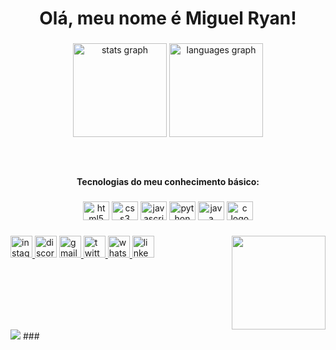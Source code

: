 <h1 align="center">Olá, meu nome é Miguel Ryan!</h1>

###

<div align="center">
  <img src="https://github-readme-stats.vercel.app/api?hide_title=false&hide_rank=false&show_icons=true&include_all_commits=true&count_private=true&disable_animations=false&theme=dracula&locale=en&hide_border=false&username=athavus" height="150" alt="stats graph"  />
  <img src="https://github-readme-stats.vercel.app/api/top-langs?locale=en&hide_title=false&layout=compact&card_width=320&langs_count=5&theme=dracula&hide_border=false&username=athavus" height="150" alt="languages graph"  />
</div>

###

<br clear="both">

<h4 align="center">Tecnologias do meu conhecimento básico:</h4>

###

<div align="center">
  <img src="https://cdn.jsdelivr.net/gh/devicons/devicon/icons/html5/html5-original.svg" height="30" width="42" alt="html5 logo"  />
  <img src="https://cdn.jsdelivr.net/gh/devicons/devicon/icons/css3/css3-original.svg" height="30" width="42" alt="css3 logo"  />
  <img src="https://cdn.jsdelivr.net/gh/devicons/devicon/icons/javascript/javascript-original.svg" height="30" width="42" alt="javascript logo"  />
  <img src="https://cdn.jsdelivr.net/gh/devicons/devicon/icons/python/python-original.svg" height="30" width="42" alt="python logo"  />
  <img src="https://cdn.jsdelivr.net/gh/devicons/devicon/icons/java/java-original.svg" height="30" width="42" alt="java logo"  />
  <img src="https://cdn.jsdelivr.net/gh/devicons/devicon/icons/c/c-original.svg" height="30" width="42" alt="c logo"  />
</div>

###

<img align="right" height="150" src="https://thumbs.gfycat.com/AdvancedReasonableElephantbeetle-max-1mb.gif"  />

###

<div align="left">
  <a href="https://www.instagram.com/1mrzin/" target="_blank">
    <img src="https://img.shields.io/static/v1?message=Instagram&logo=instagram&label=1mrzin&color=E4405F&logoColor=white&labelColor=&style=for-the-badge" height="35" alt="instagram logo"  />
  </a>
  <img src="https://img.shields.io/static/v1?message=Discord&logo=discord&label=mrzin 3849&color=7289DA&logoColor=white&labelColor=&style=for-the-badge" height="35" alt="discord logo"  />
  <a href="miguelryanfreitas@gmail.com" target="_blank">
    <img src="https://img.shields.io/static/v1?message=Gmail&logo=gmail&label=miguelryanfreitas&color=D14836&logoColor=white&labelColor=&style=for-the-badge" height="35" alt="gmail logo"  />
  </a>
  <a href="https://twitter.com/ath4vus" target="_blank">
    <img src="https://img.shields.io/static/v1?message=Twitter&logo=twitter&label=ath4vus&color=1DA1F2&logoColor=white&labelColor=&style=for-the-badge" height="35" alt="twitter logo"  />
  </a>
  <a href="https://web.whatsapp.com/send?phone=5583988864397" target="_blank">
    <img src="https://img.shields.io/static/v1?message=Whatsapp&logo=whatsapp&label=83988864397&color=25D366&logoColor=white&labelColor=&style=for-the-badge" height="35" alt="whatsapp logo"  />
  </a>
  <a href="https://www.linkedin.com/in/miguel-ryan-freitas-914504245/" target="_blank">
    <img src="https://img.shields.io/static/v1?message=LinkedIn&logo=linkedin&label=miguelryanfreitas&color=0077B5&logoColor=white&labelColor=&style=for-the-badge" height="35" alt="linkedin logo"  />
  </a>
</div>

###

<br clear="both">

<img src="https://profile-readme-generator.com/assets/snake.svg">
###
